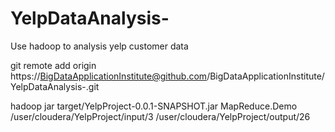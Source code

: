 
# YelpDataAnalysis-
Use hadoop to analysis yelp customer data

 git remote add origin https://BigDataApplicationInstitute@github.com/BigDataApplicationInstitute/YelpDataAnalysis-.git
 
 hadoop jar target/YelpProject-0.0.1-SNAPSHOT.jar MapReduce.Demo /user/cloudera/YelpProject/input/3 /user/cloudera/YelpProject/output/26




